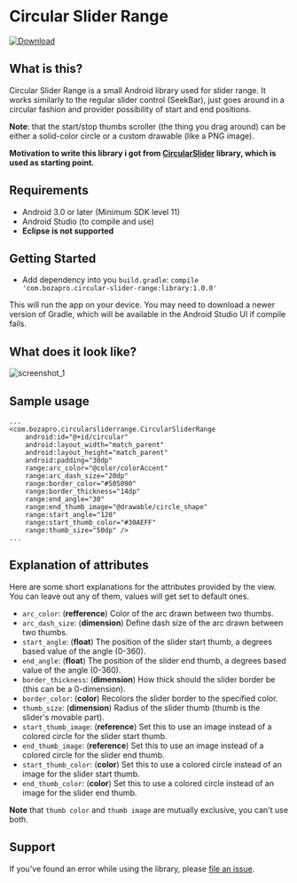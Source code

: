 Circular Slider Range
=====================

[ ![Download](https://api.bintray.com/packages/bozapro/maven/circular-slider-range/images/download.svg) ](https://bintray.com/bozapro/maven/circular-slider-range/_latestVersion)

What is this?
-------------
Circular Slider Range is a small Android library used for slider range. It works similarly to the regular slider control (SeekBar), just goes around in a circular fashion and provider possibility of start and end positions.

**Note**: that the start/stop thumbs scroller (the thing you drag around) can be either a solid-color circle or a custom drawable (like a PNG image).

**Motivation to write this library i got from [CircularSlider](https://github.com/milosmns/circular-slider-android) library, which is used as starting point.**

Requirements
------------
- Android 3.0 or later (Minimum SDK level 11)
- Android Studio (to compile and use)
- **Eclipse is not supported**

Getting Started
---------------
* Add dependency into you `build.gradle`:
 ```compile 'com.bozapro.circular-slider-range:library:1.0.0'```
 
This will run the app on your device. You may need to download a newer version of Gradle, which will be available in the Android Studio UI if compile fails.

What does it look like?
----------------------
![screenshot_1](graphics/screenshot.jpg)

Sample usage
------------
    ...
    <com.bozapro.circularsliderrange.CircularSliderRange
        android:id="@+id/circular"
        android:layout_width="match_parent"
        android:layout_height="match_parent"
        android:padding="30dp"
        range:arc_color="@color/colorAccent"
        range:arc_dash_size="20dp"
        range:border_color="#505090"
        range:border_thickness="14dp"
        range:end_angle="30"
        range:end_thumb_image="@drawable/circle_shape"
        range:start_angle="120"
        range:start_thumb_color="#30AEFF"
        range:thumb_size="50dp" />
    ...

Explanation of attributes
-------------------------
Here are some short explanations for the attributes provided by the view. You can leave out any of them, values will get set to default ones.

- `arc_color`: (**refference**) Color of the arc drawn between two thumbs.
- `arc_dash_size`: (**dimension**) Define dash size of the arc drawn between two thumbs.
- `start_angle`: (**float**) The position of the slider start thumb, a degrees based value of the angle (0-360).
- `end_angle`: (**float**) The position of the slider end thumb, a degrees based value of the angle (0-360).
- `border_thickness`: (**dimension**) How thick should the slider border be (this can be a 0-dimension).
- `border_color`: (**color**) Recolors the slider border to the specified color.
- `thumb_size`: (**dimension**) Radius of the slider thumb (thumb is the slider's movable part).
- `start_thumb_image`: (**reference**) Set this to use an image instead of a colored circle for the slider start thumb.
- `end_thumb_image`: (**reference**) Set this to use an image instead of a colored circle for the slider end thumb.
- `start_thumb_color`: (**color**) Set this to use a colored circle instead of an image for the slider start thumb.
- `end_thumb_color`: (**color**) Set this to use a colored circle instead of an image for the slider end thumb.

**Note** that `thumb color` and `thumb image` are mutually exclusive, you can't use both.

Support
-------
If you've found an error while using the library, please [file an issue](https://github.com/bozapro/circular-slider-range/issues/new).
